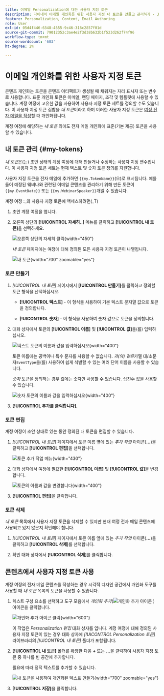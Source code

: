 ```yaml
---
title: 이메일 Personalization에 대한 사용자 지정 토큰
description: 다이내믹 이메일 개인화를 위한 사용자 지정 내 토큰을 만들고 관리하기 - Journey Optimizer B2B edition에서 계정 여정에 대한 텍스트 및 숫자 변수를 정의합니다.
feature: Personalization, Content, Email Authoring
role: User
exl-id: 05d4f446-6348-4555-9c46-316c2857f01d
source-git-commit: 79012352c3ae4e2f3d38b632b1f523d262f74f96
workflow-type: tm+mt
source-wordcount: '603'
ht-degree: 2%

---
```


# 이메일 개인화를 위한 사용자 지정 토큰

콘텐츠 개인화는 토큰을 콘텐츠 아티팩트가 생성될 때 채워지는 자리 표시자 또는 변수로 사용합니다. 표준 개인화 토큰은 이메일, 랜딩 페이지, 조각 및 템플릿에 사용할 수 있습니다. 계정 여정에 고유한 값을 사용하여 사용자 지정 토큰 세트를 정의할 수도 있습니다. 이 사용자 지정 토큰 집합을 _내 토큰_&#x200B;이라고 하며 이러한 사용자 지정 토큰은 [여정 전자 메일을 작성](./email-authoring.md#content-authoring---personalization)할 때 개인화됩니다.

계정 여정에 해당하는 _내 토큰_ 외에도 전자 메일 개인화에 표준(기본 제공) 토큰을 사용할 수 있습니다.

## 내 토큰 관리 {#my-tokens}

_내 토큰_&#x200B;은(는) 초안 상태의 계정 여정에 대해 만들거나 수정하는 사용자 지정 변수입니다. 이 사용자 지정 토큰 세트는 현재 텍스트 및 숫자 토큰 정의를 지원합니다.

사용자 지정 토큰을 전자 메일에 추가하면 `{{my.TokenName}}`(으)로 표시됩니다. 예를 들어 예정된 웨비나와 관련된 이메일 콘텐츠를 관리하기 위해 만든 토큰이 `{{my.EventDate}}` 또는 `{{my.WebinarSpeaker}}`개일 수 있습니다.

계정 여정 :_의 사용자 지정 토큰에 액세스하려면(_T)

1. 초안 계정 여정을 엽니다.

1. 오른쪽 상단의 **[!UICONTROL 자세히..]** 메뉴를 클릭하고 **[!UICONTROL 내 토큰]**&#x200B;을 선택하세요.

   ![오른쪽 상단의 자세히 클릭](../journeys/assets/account-journey-draft-more-menu.png){width="450"}

   _내 토큰_ 페이지에는 여정에 대해 정의된 모든 사용자 지정 토큰이 나열됩니다.

   ![내 토큰](./assets/my-tokens-list-page.png){width="700" zoomable="yes"}

### 토큰 만들기

1. _[!UICONTROL 내 토큰]_ 페이지에서 **[!UICONTROL 만들기]**&#x200B;를 클릭하고 정의할 토큰 형식을 선택하십시오.

   * **[!UICONTROL 텍스트]** - 이 형식을 사용하여 기본 텍스트 문자열 값으로 토큰을 정의합니다.

   * **[!UICONTROL 숫자]** - 이 형식을 사용하여 숫자 값으로 토큰을 정의합니다.

1. 대화 상자에서 토큰의 **[!UICONTROL 이름]** 및 **[!UICONTROL 값]**&#x200B;을(를) 입력하십시오.

   ![텍스트 토큰의 이름과 값을 입력하십시오](./assets/my-tokens-create-text-token-dialog.png){width="400"}

   토큰 이름에는 공백이나 특수 문자를 사용할 수 없습니다. _과(와) 같은_&#x200B;카멜 대/소문자`EventType`을(를) 사용하여 쉽게 식별할 수 있는 여러 단어 이름을 사용할 수 있습니다.

   _숫자_ 토큰을 정의하는 경우 값에는 숫자만 사용할 수 있습니다. 십진수 값을 사용할 수 있습니다.

   ![숫자 토큰의 이름과 값을 입력하십시오](./assets/my-tokens-create-number-token-dialog.png){width="400"}

1. **[!UICONTROL 추가를 클릭합니다]**.

### 토큰 편집

계정 여정이 초안 상태로 있는 동안 정의된 내 토큰을 편집할 수 있습니다.

1. _[!UICONTROL 내 토큰]_ 페이지에서 토큰 이름 옆에 있는 _추가 작업_ 아이콘(**...**)을 클릭하고 **[!UICONTROL 편집]**&#x200B;을 선택합니다.

   ![토큰 추가 작업 메뉴](./assets/my-tokens-more-actions.png){width="430"}

1. 대화 상자에서 여정에 필요한 **[!UICONTROL 이름]** 및 **[!UICONTROL 값]**&#x200B;을 변경합니다.

   ![토큰의 이름과 값을 변경합니다](./assets/my-tokens-edit-text-token-dialog.png){width="400"}

1. **[!UICONTROL 편집]**&#x200B;을 클릭합니다.

### 토큰 삭제

_내 토큰_ 목록에서 사용자 지정 토큰을 삭제할 수 있지만 현재 여정 전자 메일 콘텐츠에 사용되고 있지 않은지 확인해야 합니다.

1. _[!UICONTROL 내 토큰]_ 페이지에서 토큰 이름 옆에 있는 _추가 작업_ 아이콘(**...**)을 클릭하고 **[!UICONTROL 삭제]**&#x200B;를 선택합니다.

1. 확인 대화 상자에서 **[!UICONTROL 삭제]**&#x200B;를 클릭합니다.

## 콘텐츠에서 사용자 지정 토큰 사용

계정 여정의 전자 메일 콘텐츠를 작성하는 경우 시각적 디자인 공간에서 개인화 도구를 사용할 때 _내 토큰_ 목록의 토큰을 사용할 수 있습니다.

1. 텍스트 구성 요소를 선택하고 도구 모음에서 _개인화 추가_(![개인화 추가 아이콘](../../assets/do-not-localize/icon-personalization-field.svg) ) 아이콘을 클릭합니다.

   ![개인화 추가 아이콘 클릭](./assets/email-personalize-text.png){width="600"}

   이 작업은 _Personalization 편집_ 대화 상자를 엽니다. 계정 여정에 대해 정의된 사용자 지정 토큰이 있는 경우 대화 상자에 _[!UICONTROL Personalization 토큰]_ 라이브러리의 _[!UICONTROL 내 토큰]_ 폴더가 포함됩니다.

1. **[!UICONTROL 내 토큰]** 폴더를 확장한 다음 **+** 또는 **...**&#x200B;을 클릭하여 사용자 지정 토큰 중 하나를 빈 공간에 추가합니다.

   필요에 따라 정적 텍스트를 추가할 수 있습니다.

   ![내 토큰을 사용하여 개인화된 텍스트 만들기](./assets/personalization-edit-dialog-my-tokens.png){width="700" zoomable="yes"}

1. **[!UICONTROL 저장]**&#x200B;을 클릭합니다.
